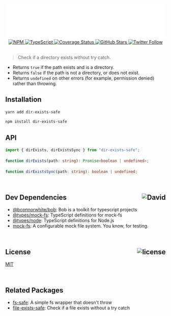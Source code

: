 <div align="center">
  <a href="https://github.com/bconnorwhite/dir-exists-safe">
    <img alt="dir-exists-safe" src="assets/header.svg" />
  </a>
  <a href="https://npmjs.com/package/dir-exists-safe">
    <img alt="NPM" src="https://img.shields.io/npm/v/dir-exists-safe.svg">
  </a>
  <a href="https://github.com/bconnorwhite/dir-exists-safe">
    <img alt="TypeScript" src="https://img.shields.io/github/languages/top/bconnorwhite/dir-exists-safe.svg">
  </a>
  <a href='https://coveralls.io/github/bconnorwhite/dir-exists-safe?branch=master'>
    <img alt="Coverage Status" src="https://img.shields.io/coveralls/github/bconnorwhite/dir-exists-safe.svg?branch=master">
  </a>
  <a href="https://github.com/bconnorwhite/dir-exists-safe">
    <img alt="GitHub Stars" src="https://img.shields.io/github/stars/bconnorwhite/dir-exists-safe?label=Stars%20Appreciated%21&style=social">
  </a>
  <a href="https://twitter.com/bconnorwhite">
    <img alt="Twitter Follow" src="https://img.shields.io/twitter/follow/bconnorwhite.svg?label=%40bconnorwhite&style=social">
  </a>
</div>

<br />

> Check if a directory exists without try catch.

- Returns `true` if the path exists and is a directory.
- Returns `false` if the path is not a directory, or does not exist.
- Returns `undefined` on other errors (for example, permission denied) rather than throwing.

## Installation

```sh
yarn add dir-exists-safe
```

```sh
npm install dir-exists-safe
```

## API

```ts
import { dirExists, dirExistsSync } from "dir-exists-safe";

function dirExists(path: string): Promise<boolean | undefined>;

function dirExistsSync(path: string): boolean | undefined;
```

<br />

<h2>Dev Dependencies<img align="right" alt="David" src="https://img.shields.io/david/dev/bconnorwhite/dir-exists-safe.svg"></h2>

- [@bconnorwhite/bob](https://www.npmjs.com/package/@bconnorwhite/bob): Bob is a toolkit for typescript projects
- [@types/mock-fs](https://www.npmjs.com/package/@types/mock-fs): TypeScript definitions for mock-fs
- [@types/node](https://www.npmjs.com/package/@types/node): TypeScript definitions for Node.js
- [mock-fs](https://www.npmjs.com/package/mock-fs): A configurable mock file system.  You know, for testing.

<br />

<h2>License <img align="right" alt="license" src="https://img.shields.io/npm/l/dir-exists-safe.svg"></h2>

[MIT](https://opensource.org/licenses/MIT)

<br />

## Related Packages

- [fs-safe](https://www.npmjs.com/package/fs-safe): A simple fs wrapper that doesn't throw
- [file-exists-safe](https://www.npmjs.com/package/file-exists-safe): Check if a file exists without a try catch
